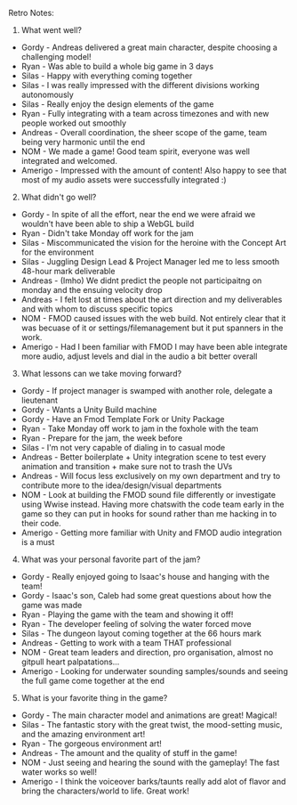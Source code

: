 Retro Notes:

1. What went well?
- Gordy - Andreas delivered a great main character, despite choosing a challenging model!
- Ryan - Was able to build a whole big game in 3 days
- Silas - Happy with everything coming together
- Silas - I was really impressed with the different divisions working autonomously
- Silas - Really enjoy the design elements of the game
- Ryan - Fully integrating with a team across timezones and with new people worked out smoothly
- Andreas - Overall coordination, the sheer scope of the game, team being very harmonic until the end
- NOM - We made a game! Good team spirit, everyone was well integrated and welcomed.
- Amerigo - Impressed with the amount of content! Also happy to see that most of my audio assets were successfully integrated :)

2. What didn't go well?
- Gordy - In spite of all the effort, near the end we were afraid we wouldn't have been able to ship a WebGL build
- Ryan - Didn't take Monday off work for the jam
- Silas - Miscommunicated the vision for the heroine with the Concept Art for the environment
- Silas - Juggling Design Lead & Project Manager led me to less smooth 48-hour mark deliverable
- Andreas - (Imho) We didnt predict the people not participaitng on monday and the ensuing velocity drop
- Andreas - I felt lost at times about the art direction and my deliverables and with whom to discuss specific topics
- NOM - FMOD caused issues with the web build. Not entirely clear that it was becuase of it or settings/filemanagement but it put spanners in the work.
- Amerigo - Had I been familiar with FMOD I may have been able integrate more audio, adjust levels and dial in the audio a bit better overall

3. What lessons can we take moving forward?
- Gordy - If project manager is swamped with another role, delegate a lieutenant
- Gordy - Wants a Unity Build machine
- Gordy - Have an Fmod Template Fork or Unity Package
- Ryan - Take Monday off work to jam in the foxhole with the team
- Ryan - Prepare for the jam, the week before
- Silas - I'm not very capable of dialing in to casual mode
- Andreas - Better boilerplate + Unity integration scene to test every animation and transition + make sure not to trash the UVs
- Andreas - Will focus less exclusively on my own department and try to contribute more to the idea/design/visual departments
- NOM - Look at building the FMOD sound file differently or investigate using Wwise instead. Having more chatswith the code team early in the game so they can put in hooks for sound rather than me hacking in to their code.
- Amerigo - Getting more familiar with Unity and FMOD audio integration is a must

4. What was your personal favorite part of the jam?
- Gordy - Really enjoyed going to Isaac's house and hanging with the team!
- Gordy - Isaac's son, Caleb had some great questions about how the game was made
- Ryan - Playing the game with the team and showing it off!
- Ryan - The developer feeling of solving the water forced move
- Silas - The dungeon layout coming together at the 66 hours mark
- Andreas - Getting to work with a team THAT professional
- NOM - Great team leaders and direction, pro organisation, almost no gitpull heart palpatations...
- Amerigo - Looking for underwater sounding samples/sounds and seeing the full game come together at the end

5. What is your favorite thing in the game?
- Gordy - The main character model and animations are great! Magical!
- Silas - The fantastic story with the great twist, the mood-setting music, and the amazing environment art!
- Ryan - The gorgeous environment art!
- Andreas - The amount and the quality of stuff in the game!
- NOM - Just seeing and hearing the sound with the gameplay! The fast water works so well!
- Amerigo - I think the voiceover barks/taunts really add alot of flavor and bring the characters/world to life. Great work!

